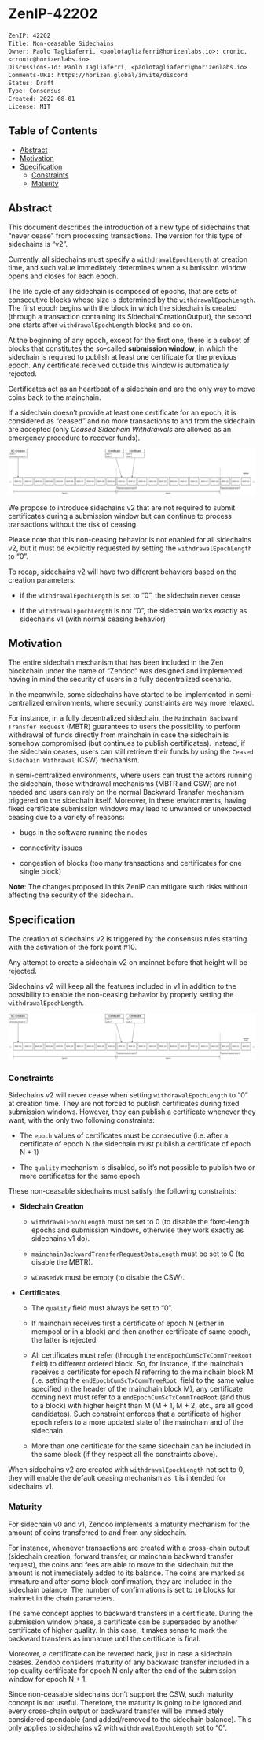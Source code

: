 
# ZenIP-42202

    ZenIP: 42202
    Title: Non-ceasable Sidechains
    Owner: Paolo Tagliaferri, <paolotagliaferri@horizenlabs.io>; cronic, <cronic@horizenlabs.io>
    Discussions-To: Paolo Tagliaferri, <paolotagliaferri@horizenlabs.io>
    Comments-URI: https://horizen.global/invite/discord
    Status: Draft
    Type: Consensus
    Created: 2022-08-01
    License: MIT

## Table of Contents

<!--ts-->

- [Abstract](#abstract)
- [Motivation](#motivation)
- [Specification](#specification)
  - [Constraints](#constraints)
  - [Maturity](#maturity)


## Abstract

This document describes the introduction of a new type of sidechains that “never cease” from processing transactions. The version for this type of sidechains is “v2”.

Currently, all sidechains must specify a `withdrawalEpochLength` at creation time, and such value immediately determines when a submission window opens and closes for each epoch. 

The life cycle of any sidechain is composed of epochs, that are sets of consecutive blocks whose size is determined by the `withdrawalEpochLength`. The first epoch begins with the block in which the sidechain is created (through a transaction containing its SidechainCreationOutput), the second one starts after `withdrawalEpochLength` blocks and so on.

At the beginning of any epoch, except for the first one, there is a subset of blocks that constitutes the so-called **submission window**, in which the sidechain is required to publish at least one certificate for the previous epoch. Any certificate received outside this window is automatically rejected.

Certificates act as an heartbeat of a sidechain and are the only way to move coins back to the mainchain.

If a sidechain doesn’t provide at least one certificate for an epoch, it is considered as “ceased” and no more transactions to and from the sidechain are accepted (only *Ceased Sidechain Withdrawals* are allowed as an emergency procedure to recover funds).

![A ceasable sidechain](ZenIP-42202/ZenIP-42202-1.png)

We propose to introduce sidechains v2 that are not required to submit certificates during a submission window but can continue to process transactions without the risk of ceasing.

Please note that this non-ceasing behavior is not enabled for all sidechains v2, but it must be explicitly requested by setting the `withdrawalEpochLength` to “0”.

To recap, sidechains v2 will have two different behaviors based on the creation parameters:

- if the `withdrawalEpochLength` is set to “0”, the sidechain never cease

- if the `withdrawalEpochLength` is not “0”, the sidechain works exactly as sidechains v1 (with normal ceasing behavior)

## Motivation

The entire sidechain mechanism that has been included in the Zen blockchain under the name of “Zendoo“ was designed and implemented having in mind the security of users in a fully decentralized scenario.

In the meanwhile, some sidechains have started to be implemented in semi-centralized environments, where security constraints are way more relaxed.

For instance, in a fully decentralized sidechain, the `Mainchain Backward Transfer Request` (MBTR) guarantees to users the possibility to perform withdrawal of funds directly from mainchain in case the sidechain is somehow compromised (but continues to publish certificates). Instead, if the sidechain ceases, users can still retrieve their funds by using the `Ceased Sidechain Withrawal` (CSW) mechanism.

In semi-centralized environments, where users can trust the actors running the sidechain, those withdrawal mechanisms (MBTR and CSW) are not needed and users can rely on the normal Backward Transfer mechanism triggered on the sidechain itself. Moreover, in these environments, having fixed certificate submission windows may lead to unwanted or unexpected ceasing due to a variety of reasons:

- bugs in the software running the nodes

- connectivity issues

- congestion of blocks (too many transactions and certificates for one single block)

**Note**: The changes proposed in this ZenIP can mitigate such risks without affecting the security of the sidechain.

## Specification

The creation of sidechains v2 is triggered by the consensus rules starting with the activation of the fork point #10.

Any attempt to create a sidechain v2 on mainnet before that height will be rejected.

Sidechains v2 will keep all the features included in v1 in addition to the possibility to enable the non-ceasing behavior by properly setting the `withdrawalEpochLength`.

![Non-ceasable sidechain](ZenIP-42202/ZenIP-42202-1.png)

### Constraints

Sidechains v2 will never cease when setting `withdrawalEpochLength` to “0” at creation time. They are not forced to publish certificates during fixed submission windows. However, they can publish a certificate whenever they want, with the only two following constraints:

- The `epoch` values of certificates must be consecutive (i.e. after a certificate of epoch N the sidechain must publish a certificate of epoch N + 1)

- The `quality` mechanism is disabled, so it’s not possible to publish two or more certificates for the same epoch

These non-ceasable sidechains must satisfy the following constraints:

- **Sidechain Creation**

  - `withdrawalEpochLength` must be set to 0 (to disable the fixed-length epochs and submission windows, otherwise they work exactly as sidechains v1 do).

  - `mainchainBackwardTransferRequestDataLength` must be set to 0 (to disable the MBTR).

  - `wCeasedVk` must be empty (to disable the CSW).

- **Certificates**

  - The `quality` field must always be set to “0”.

  - If mainchain receives first a certificate of epoch N (either in mempool or in a block) and then another certificate of same epoch, the latter is rejected.

  - All certificates must refer (through the `endEpochCumScTxCommTreeRoot` field) to different ordered block. So, for instance, if the mainchain receives a certificate for epoch N referring to the mainchain block M (i.e. setting the `endEpochCumScTxCommTreeRoot `field to the same value specified in the header of the mainchain block M), any certificate coming next must refer to a `endEpochCumScTxCommTreeRoot` (and thus to a block) with higher height than M (M + 1, M + 2, etc., are all good candidates). Such constraint enforces that a certificate of higher epoch refers to a more updated state of the mainchain and of the sidechain.

  - More than one certificate for the same sidechain can be included in the same block (if they respect all the constraints above).

When sidechains v2 are created with `withdrawalEpochLength` not set to 0, they will enable the default ceasing mechanism as it is intended for sidechains v1.

### Maturity

For sidechain v0 and v1, Zendoo implements a maturity mechanism for the amount of coins transferred to and from any sidechain.

For instance, whenever transactions are created with a cross-chain output (sidechain creation, forward transfer, or mainchain backward transfer request), the coins and fees are able to move to the sidechain but the amount is not immediately added to its balance.  The coins are marked as immature and after some block confirmation, they are included in the sidechain balance. The number of confirmations is set to `10` blocks for mainnet in the chain parameters.

The same concept applies to backward transfers in a certificate. During the submission window phase, a certificate can be superseded by another certificate of higher quality. In this case, it makes sense to mark the backward transfers as immature until the certificate is final.

Moreover, a certificate can be reverted back, just in case a sidechain ceases. Zendoo considers maturity of any backward transfer included in a top quality certificate for epoch N only after the end of the submission window for epoch N + 1.

Since non-ceasable sidechains don’t support the CSW, such maturity concept is not useful. Therefore, the maturity is going to be ignored and every cross-chain output or backward transfer will be immediately considered spendable (and added/removed to the sidechain balance). This only applies to sidechains v2 with `withdrawalEpochLength` set to “0”.